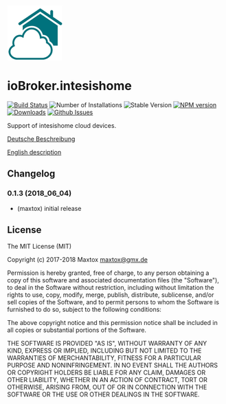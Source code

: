 ![Logo](admin/intesishome.png)
# ioBroker.intesishome

[![Build Status](https://travis-ci.org/maxtox/ioBroker.intesishome.svg?branch=master)](https://travis-ci.org/ioBroker/ioBroker.ical)
![Number of Installations](http://iobroker.live/badges/intesishome-installed.svg) ![Stable Version](http://iobroker.live/badges/intesishome-stable.svg) [![NPM version](http://img.shields.io/npm/v/iobroker.intesishome.svg)](https://www.npmjs.com/package/iobroker.intesishome)
[![Downloads](https://img.shields.io/npm/dm/iobroker.intesishome.svg)](https://www.npmjs.com/package/iobroker.intesishome)
[![Github Issues](http://githubbadges.herokuapp.com/maxtox/ioBroker.intesishome/issues.svg)](https://github.com/maxtox/ioBroker.intesishome/issues)

Support of intesishome cloud devices.

[Deutsche Beschreibung](docs/de/index.md)

[English description](docs/en/index.md)

## Changelog

### 0.1.3 (2018_06_04)
* (maxtox) initial release

## License
The MIT License (MIT)

Copyright (c) 2017-2018 Maxtox <maxtox@gmx.de>

Permission is hereby granted, free of charge, to any person obtaining a copy
of this software and associated documentation files (the "Software"), to deal
in the Software without restriction, including without limitation the rights
to use, copy, modify, merge, publish, distribute, sublicense, and/or sell
copies of the Software, and to permit persons to whom the Software is
furnished to do so, subject to the following conditions:

The above copyright notice and this permission notice shall be included in
all copies or substantial portions of the Software.

THE SOFTWARE IS PROVIDED "AS IS", WITHOUT WARRANTY OF ANY KIND, EXPRESS OR
IMPLIED, INCLUDING BUT NOT LIMITED TO THE WARRANTIES OF MERCHANTABILITY,
FITNESS FOR A PARTICULAR PURPOSE AND NONINFRINGEMENT. IN NO EVENT SHALL THE
AUTHORS OR COPYRIGHT HOLDERS BE LIABLE FOR ANY CLAIM, DAMAGES OR OTHER
LIABILITY, WHETHER IN AN ACTION OF CONTRACT, TORT OR OTHERWISE, ARISING FROM,
OUT OF OR IN CONNECTION WITH THE SOFTWARE OR THE USE OR OTHER DEALINGS IN
THE SOFTWARE.
